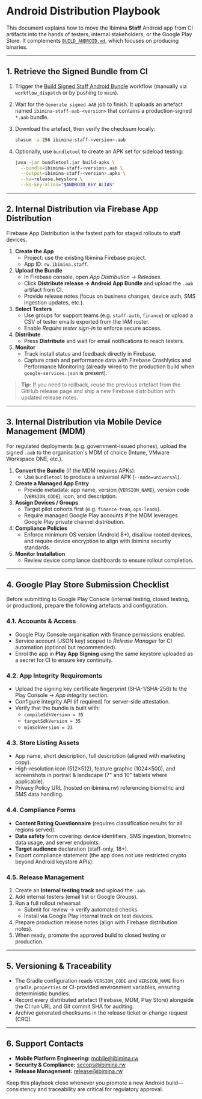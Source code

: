 # Android Distribution Playbook

This document explains how to move the Ibimina **Staff** Android app from CI
artifacts into the hands of testers, internal stakeholders, or the Google Play
Store. It complements [`BUILD_ANDROID.md`](../BUILD_ANDROID.md), which focuses
on producing binaries.

---

## 1. Retrieve the Signed Bundle from CI

1. Trigger the
   [Build Signed Staff Android Bundle](../.github/workflows/android-build.yml)
   workflow (manually via `workflow_dispatch` or by pushing to `main`).
2. Wait for the `Generate signed AAB` job to finish. It uploads an artefact
   named `ibimina-staff-aab-<version>` that contains a production-signed `*.aab`
   bundle.
3. Download the artefact, then verify the checksum locally:

   ```bash
   shasum -a 256 ibimina-staff-<version>.aab
   ```

4. Optionally, use `bundletool` to create an APK set for sideload testing:

   ```bash
   java -jar bundletool.jar build-apks \
     --bundle=ibimina-staff-<version>.aab \
     --output=ibimina-staff-<version>.apks \
     --ks=release.keystore \
     --ks-key-alias="$ANDROID_KEY_ALIAS"
   ```

---

## 2. Internal Distribution via Firebase App Distribution

Firebase App Distribution is the fastest path for staged rollouts to staff
devices.

1. **Create the App**
   - Project: use the existing Ibimina Firebase project.
   - App ID: `rw.ibimina.staff`.
2. **Upload the Bundle**
   - In Firebase console, open _App Distribution → Releases_.
   - Click **Distribute release → Android App Bundle** and upload the `.aab`
     artifact from CI.
   - Provide release notes (focus on business changes, device auth, SMS
     ingestion updates, etc.).
3. **Select Testers**
   - Use groups for support teams (e.g. `staff-auth`, `finance`) or upload a CSV
     of tester emails exported from the IAM roster.
   - Enable _Require tester sign-in_ to enforce secure access.
4. **Distribute**
   - Press **Distribute** and wait for email notifications to reach testers.
5. **Monitor**
   - Track install status and feedback directly in Firebase.
   - Capture crash and performance data with Firebase Crashlytics and
     Performance Monitoring (already wired to the production build when
     `google-services.json` is present).

> **Tip:** If you need to rollback, reuse the previous artefact from the GitHub
> release page and ship a new Firebase distribution with updated release notes.

---

## 3. Internal Distribution via Mobile Device Management (MDM)

For regulated deployments (e.g. government-issued phones), upload the signed
`.aab` to the organisation's MDM of choice (Intune, VMware Workspace ONE, etc.).

1. **Convert the Bundle** (if the MDM requires APKs):
   - Use `bundletool` to produce a universal APK (`--mode=universal`).
2. **Create a Managed App Entry**
   - Provide metadata: app name, version (`VERSION_NAME`), version code
     (`VERSION_CODE`), icon, and description.
3. **Assign Devices / Groups**
   - Target pilot cohorts first (e.g. `finance-team`, `ops-leads`).
   - Require managed Google Play accounts if the MDM leverages Google Play
     private channel distribution.
4. **Compliance Policies**
   - Enforce minimum OS version (Android 8+), disallow rooted devices, and
     require device encryption to align with Ibimina security standards.
5. **Monitor Installation**
   - Review device compliance dashboards to ensure rollout completion.

---

## 4. Google Play Store Submission Checklist

Before submitting to Google Play Console (internal testing, closed testing, or
production), prepare the following artefacts and configuration.

### 4.1. Accounts & Access

- Google Play Console organisation with finance permissions enabled.
- Service account (JSON key) scoped to _Release Manager_ for CI automation
  (optional but recommended).
- Enrol the app in **Play App Signing** using the same keystore uploaded as a
  secret for CI to ensure key continuity.

### 4.2. App Integrity Requirements

- Upload the signing key certificate fingerprint (SHA-1/SHA-256) to the Play
  Console → _App integrity_ section.
- Configure Integrity API (if required) for server-side attestation.
- Verify that the bundle is built with:
  - `compileSdkVersion = 35`
  - `targetSdkVersion = 35`
  - `minSdkVersion = 23`

### 4.3. Store Listing Assets

- App name, short description, full description (aligned with marketing copy).
- High-resolution icon (512×512), feature graphic (1024×500), and screenshots in
  portrait & landscape (7" and 10" tablets where applicable).
- Privacy Policy URL (hosted on ibimina.rw) referencing biometric and SMS data
  handling.

### 4.4. Compliance Forms

- **Content Rating Questionnaire** (requires classification results for all
  regions served).
- **Data safety** form covering: device identifiers, SMS ingestion, biometric
  data usage, and server endpoints.
- **Target audience** declaration (staff-only, 18+).
- Export compliance statement (the app does not use restricted crypto beyond
  Android keystore APIs).

### 4.5. Release Management

1. Create an **Internal testing track** and upload the `.aab`.
2. Add internal testers (email list or Google Groups).
3. Run a full rollout rehearsal:
   - Submit for review → verify automated checks.
   - Install via Google Play internal track on test devices.
4. Prepare production release notes (align with Firebase distribution notes).
5. When ready, promote the approved build to closed testing or production.

---

## 5. Versioning & Traceability

- The Gradle configuration reads `VERSION_CODE` and `VERSION_NAME` from
  `gradle.properties` or CI-provided environment variables, ensuring
  deterministic bundles.
- Record every distributed artefact (Firebase, MDM, Play Store) alongside the CI
  run URL and Git commit SHA for auditing.
- Archive generated checksums in the release ticket or change request (CRQ).

---

## 6. Support Contacts

- **Mobile Platform Engineering:** mobile@ibimina.rw
- **Security & Compliance:** secops@ibimina.rw
- **Release Management:** release@ibimina.rw

Keep this playbook close whenever you promote a new Android build—consistency
and traceability are critical for regulatory approval.
